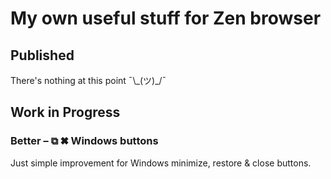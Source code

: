 # My own useful stuff for Zen browser

## Published

There's nothing at this point ¯\\\_(ツ)\_/¯

## Work in Progress

### Better – ⧉ ✖ Windows buttons

Just simple improvement for Windows minimize, restore & close buttons.
